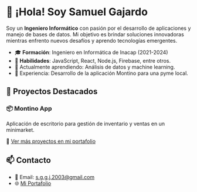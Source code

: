 # 👋 ¡Hola! Soy Samuel Gajardo

Soy un **Ingeniero Informático** con pasión por el desarrollo de aplicaciones y manejo de bases de datos. Mi objetivo es brindar soluciones innovadoras mientras enfrento nuevos desafíos y aprendo tecnologías emergentes.

- 🎓 **Formación**: Ingeniero en Informática de Inacap (2021-2024)
- 🔧 **Habilidades**: JavaScript, React, Node.js, Firebase, entre otros.
- 🌱 Actualmente aprendiendo: Análisis de datos y machine learning.
- 💼 Experiencia: Desarrollo de la aplicación Montino para una pyme local.

## 🚀 Proyectos Destacados

### 📦 Montino App
Aplicación de escritorio para gestión de inventario y ventas en un minimarket.

🔗 [Ver más proyectos en mi portafolio](https://portafoliosamuel.netlify.app/)

## 📫 Contacto
- 📧 Email: s.g.g.j.2003@gmail.com
- 🌐 [Mi Portafolio](https://portafoliosamuel.netlify.app/)
